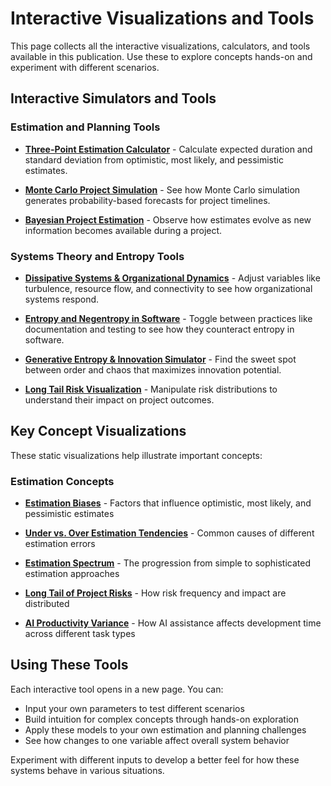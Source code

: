 # Interactive Visualizations and Tools

This page collects all the interactive visualizations, calculators, and tools available in this publication. Use these to explore concepts hands-on and experiment with different scenarios.

## Interactive Simulators and Tools

### Estimation and Planning Tools

- **[Three-Point Estimation Calculator](html/three_point_estimation_calculator.html)** - Calculate expected duration and standard deviation from optimistic, most likely, and pessimistic estimates.

- **[Monte Carlo Project Simulation](html/monte_carlo_demo.html)** - See how Monte Carlo simulation generates probability-based forecasts for project timelines.

- **[Bayesian Project Estimation](html/bayesian_estimation.html)** - Observe how estimates evolve as new information becomes available during a project.

### Systems Theory and Entropy Tools

- **[Dissipative Systems & Organizational Dynamics](html/dissipative_sys_and_org_dynamics.html)** - Adjust variables like turbulence, resource flow, and connectivity to see how organizational systems respond.

- **[Entropy and Negentropy in Software](html/entropy_in_software.html)** - Toggle between practices like documentation and testing to see how they counteract entropy in software.

- **[Generative Entropy & Innovation Simulator](html/generative_entropy_simulator.html)** - Find the sweet spot between order and chaos that maximizes innovation potential.

- **[Long Tail Risk Visualization](html/long_and_fat_tail_risks.html)** - Manipulate risk distributions to understand their impact on project outcomes.

## Key Concept Visualizations

These static visualizations help illustrate important concepts:

### Estimation Concepts

- **[Estimation Biases](chapters/02-software-time-estimation.md#estimation-biases)** - Factors that influence optimistic, most likely, and pessimistic estimates

- **[Under vs. Over Estimation Tendencies](chapters/02-software-time-estimation.md#three-point-estimation-practical-uncertainty-modeling)** - Common causes of different estimation errors

- **[Estimation Spectrum](chapters/02-software-time-estimation.md#bridging-simple-and-complex-approaches)** - The progression from simple to sophisticated estimation approaches

- **[Long Tail of Project Risks](chapters/02-software-time-estimation.md#long-tail-of-software-project-risks)** - How risk frequency and impact are distributed

- **[AI Productivity Variance](chapters/02-software-time-estimation.md#225-estimating-ai-assisted-development-new-uncertainties)** - How AI assistance affects development time across different task types

## Using These Tools

Each interactive tool opens in a new page. You can:
- Input your own parameters to test different scenarios
- Build intuition for complex concepts through hands-on exploration
- Apply these models to your own estimation and planning challenges
- See how changes to one variable affect overall system behavior

Experiment with different inputs to develop a better feel for how these systems behave in various situations.

<style>
.tool-preview {
    text-align: center;
    margin: 20px 0;
    padding: 10px;
    background-color: #f9f5eb;
    border-radius: 6px;
}
</style> 